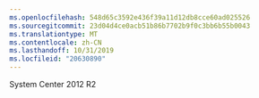 ```yaml
---
ms.openlocfilehash: 548d65c3592e436f39a11d12db8cce60ad025526
ms.sourcegitcommit: 23d04d4ce0acb51b86b7702b9f0c3bb6b55b0043
ms.translationtype: MT
ms.contentlocale: zh-CN
ms.lasthandoff: 10/31/2019
ms.locfileid: "20630890"
---
```

<Token xmlns:xlink="http://www.w3.org/1999/xlink">System Center 2012 R2</Token>